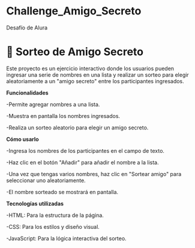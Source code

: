 # Challenge_Amigo_Secreto
Desafío de Alura

</b><h1>🎉 Sorteo de Amigo Secreto</h1></b>

Este proyecto es un ejercicio interactivo donde los usuarios pueden ingresar una serie de nombres en una lista y realizar un sorteo para elegir aleatoriamente a un "amigo secreto" entre los participantes ingresados.

<b>Funcionalidades</b>

-Permite agregar nombres a una lista.

-Muestra en pantalla los nombres ingresados.

-Realiza un sorteo aleatorio para elegir un amigo secreto.

<b>Cómo usarlo</b>

-Ingresa los nombres de los participantes en el campo de texto.

-Haz clic en el botón "Añadir" para añadir el nombre a la lista.

-Una vez que tengas varios nombres, haz clic en "Sortear amigo" para seleccionar uno aleatoriamente.

-El nombre sorteado se mostrará en pantalla.

<b>Tecnologías utilizadas</b>

-HTML: Para la estructura de la página.

-CSS: Para los estilos y diseño visual.

-JavaScript: Para la lógica interactiva del sorteo.
